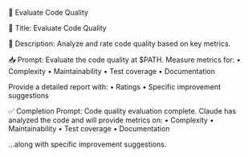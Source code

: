 🧪 Evaluate Code Quality

🔖 Title:
Evaluate Code Quality

📝 Description:
Analyze and rate code quality based on key metrics.

📥 Prompt:
Evaluate the code quality at $PATH.
Measure metrics for:
	•	Complexity
	•	Maintainability
	•	Test coverage
	•	Documentation

Provide a detailed report with:
	•	Ratings
	•	Specific improvement suggestions

✅ Completion Prompt:
Code quality evaluation complete. Claude has analyzed the code and will provide metrics on:
	•	Complexity
	•	Maintainability
	•	Test coverage
	•	Documentation

…along with specific improvement suggestions.


